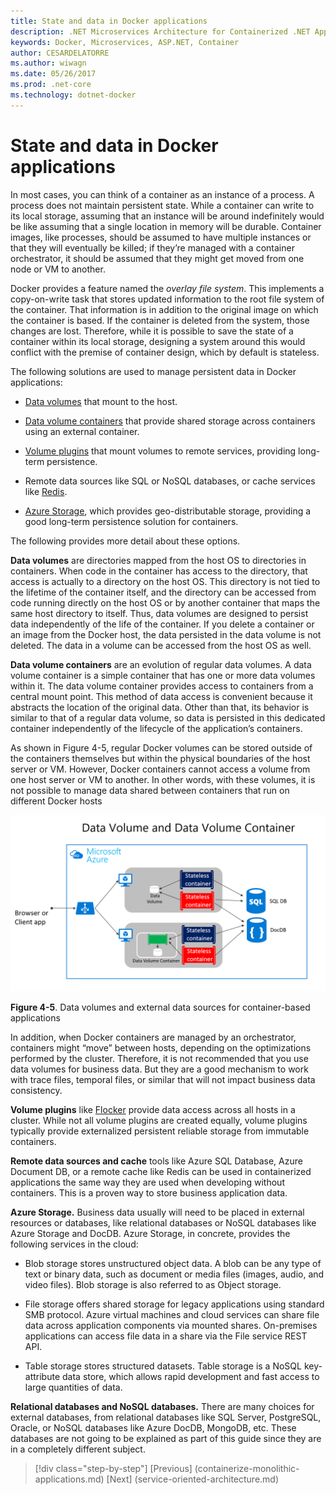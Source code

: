 ```yaml
---
title: State and data in Docker applications
description: .NET Microservices Architecture for Containerized .NET Applications | State and data in Docker applications
keywords: Docker, Microservices, ASP.NET, Container
author: CESARDELATORRE
ms.author: wiwagn
ms.date: 05/26/2017
ms.prod: .net-core
ms.technology: dotnet-docker
---
```

# State and data in Docker applications

In most cases, you can think of a container as an instance of a process. A process does not maintain persistent state. While a container can write to its local storage, assuming that an instance will be around indefinitely would be like assuming that a single location in memory will be durable. Container images, like processes, should be assumed to have multiple instances or that they will eventually be killed; if they’re managed with a container orchestrator, it should be assumed that they might get moved from one node or VM to another.

Docker provides a feature named the *overlay file system*. This implements a copy-on-write task that stores updated information to the root file system of the container. That information is in addition to the original image on which the container is based. If the container is deleted from the system, those changes are lost. Therefore, while it is possible to save the state of a container within its local storage, designing a system around this would conflict with the premise of container design, which by default is stateless.

The following solutions are used to manage persistent data in Docker applications:

-   [Data volumes](https://docs.docker.com/engine/tutorials/dockervolumes/) that mount to the host.

-   [Data volume containers](https://docs.docker.com/engine/tutorials/dockervolumes/#creating-and-mounting-a-data-volume-container) that provide shared storage across containers using an external container.

-   [Volume plugins](https://docs.docker.com/engine/tutorials/dockervolumes/) that mount volumes to remote services, providing long-term persistence.

-   Remote data sources like SQL or NoSQL databases, or cache services like [Redis](https://redis.io/).

-   [Azure Storage](https://docs.microsoft.com/azure/storage/), which provides geo-distributable storage, providing a good long-term persistence solution for containers.

The following provides more detail about these options.

**Data volumes** are directories mapped from the host OS to directories in containers. When code in the container has access to the directory, that access is actually to a directory on the host OS. This directory is not tied to the lifetime of the container itself, and the directory can be accessed from code running directly on the host OS or by another container that maps the same host directory to itself. Thus, data volumes are designed to persist data independently of the life of the container. If you delete a container or an image from the Docker host, the data persisted in the data volume is not deleted. The data in a volume can be accessed from the host OS as well.

**Data volume containers** are an evolution of regular data volumes. A data volume container is a simple container that has one or more data volumes within it. The data volume container provides access to containers from a central mount point. This method of data access is convenient because it abstracts the location of the original data. Other than that, its behavior is similar to that of a regular data volume, so data is persisted in this dedicated container independently of the lifecycle of the application’s containers.

As shown in Figure 4-5, regular Docker volumes can be stored outside of the containers themselves but within the physical boundaries of the host server or VM. However, Docker containers cannot access a volume from one host server or VM to another. In other words, with these volumes, it is not possible to manage data shared between containers that run on different Docker hosts

![](./media/image5.png)

**Figure 4-5**. Data volumes and external data sources for container-based applications

In addition, when Docker containers are managed by an orchestrator, containers might “move” between hosts, depending on the optimizations performed by the cluster. Therefore, it is not recommended that you use data volumes for business data. But they are a good mechanism to work with trace files, temporal files, or similar that will not impact business data consistency.

**Volume plugins** like [Flocker](https://clusterhq.com/flocker/) provide data access across all hosts in a cluster. While not all volume plugins are created equally, volume plugins typically provide externalized persistent reliable storage from immutable containers.

**Remote data sources and cache** tools like Azure SQL Database, Azure Document DB, or a remote cache like Redis can be used in containerized applications the same way they are used when developing without containers. This is a proven way to store business application data.

**Azure Storage.** Business data usually will need to be placed in external resources or databases, like relational databases or NoSQL databases like Azure Storage and DocDB. Azure Storage, in concrete, provides the following services in the cloud:

-   Blob storage stores unstructured object data. A blob can be any type of text or binary data, such as document or media files (images, audio, and video files). Blob storage is also referred to as Object storage.

-   File storage offers shared storage for legacy applications using standard SMB protocol. Azure virtual machines and cloud services can share file data across application components via mounted shares. On-premises applications can access file data in a share via the File service REST API.

-   Table storage stores structured datasets. Table storage is a NoSQL key-attribute data store, which allows rapid development and fast access to large quantities of data.

**Relational databases and NoSQL databases.** There are many choices for external databases, from relational databases like SQL Server, PostgreSQL, Oracle, or NoSQL databases like Azure DocDB, MongoDB, etc. These databases are not going to be explained as part of this guide since they are in a completely different subject.


>[!div class="step-by-step"]
[Previous] (containerize-monolithic-applications.md)
[Next] (service-oriented-architecture.md)
